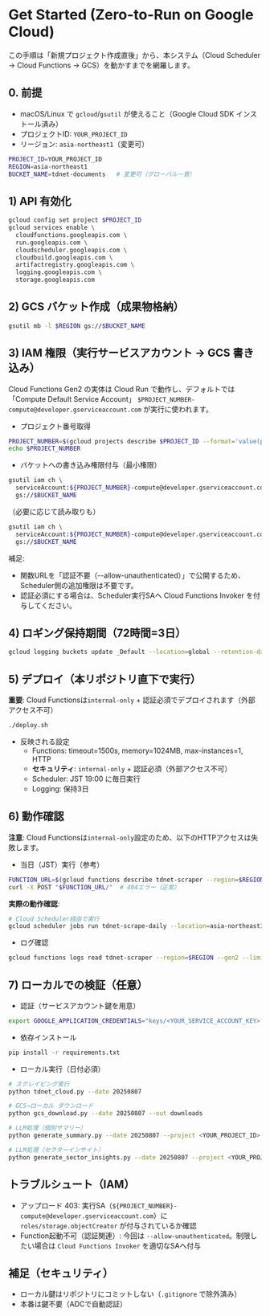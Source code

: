 # Get Started (Zero-to-Run on Google Cloud)

この手順は「新規プロジェクト作成直後」から、本システム（Cloud Scheduler → Cloud Functions → GCS）を動かすまでを網羅します。

## 0. 前提
- macOS/Linux で `gcloud`/`gsutil` が使えること（Google Cloud SDK インストール済み）
- プロジェクトID: `YOUR_PROJECT_ID`
- リージョン: `asia-northeast1`（変更可）

```bash
PROJECT_ID=YOUR_PROJECT_ID
REGION=asia-northeast1
BUCKET_NAME=tdnet-documents   # 変更可（グローバル一意）
```

## 1) API 有効化
```bash
gcloud config set project $PROJECT_ID
gcloud services enable \
  cloudfunctions.googleapis.com \
  run.googleapis.com \
  cloudscheduler.googleapis.com \
  cloudbuild.googleapis.com \
  artifactregistry.googleapis.com \
  logging.googleapis.com \
  storage.googleapis.com
```

## 2) GCS バケット作成（成果物格納）
```bash
gsutil mb -l $REGION gs://$BUCKET_NAME
```

## 3) IAM 権限（実行サービスアカウント → GCS 書き込み）
Cloud Functions Gen2 の実体は Cloud Run で動作し、デフォルトでは「Compute Default Service Account」
`$PROJECT_NUMBER-compute@developer.gserviceaccount.com` が実行に使われます。

- プロジェクト番号取得
```bash
PROJECT_NUMBER=$(gcloud projects describe $PROJECT_ID --format='value(projectNumber)')
echo $PROJECT_NUMBER
```

- バケットへの書き込み権限付与（最小権限）
```bash
gsutil iam ch \
  serviceAccount:${PROJECT_NUMBER}-compute@developer.gserviceaccount.com:roles/storage.objectCreator \
  gs://$BUCKET_NAME
```

（必要に応じて読み取りも）
```bash
gsutil iam ch \
  serviceAccount:${PROJECT_NUMBER}-compute@developer.gserviceaccount.com:roles/storage.objectViewer \
  gs://$BUCKET_NAME
```

補足:
- 関数URLを「認証不要（--allow-unauthenticated）」で公開するため、Scheduler側の追加権限は不要です。
- 認証必須にする場合は、Scheduler実行SAへ Cloud Functions Invoker を付与してください。

## 4) ロギング保持期間（72時間=3日）
```bash
gcloud logging buckets update _Default --location=global --retention-days=3 || true
```

## 5) デプロイ（本リポジトリ直下で実行）

**重要**: Cloud Functionsは`internal-only` + 認証必須でデプロイされます（外部アクセス不可）

```bash
./deploy.sh
```
- 反映される設定
  - Functions: timeout=1500s, memory=1024MB, max-instances=1, HTTP
  - **セキュリティ**: `internal-only` + 認証必須（外部アクセス不可）
  - Scheduler: JST 19:00 に毎日実行
  - Logging: 保持3日

## 6) 動作確認

**注意**: Cloud Functionsは`internal-only`設定のため、以下のHTTPアクセスは失敗します。

- 当日（JST）実行（参考）
```bash
FUNCTION_URL=$(gcloud functions describe tdnet-scraper --region=$REGION --gen2 --format='value(serviceConfig.uri)')
curl -X POST "$FUNCTION_URL/"  # 404エラー（正常）
```

**実際の動作確認**:
```bash
# Cloud Scheduler経由で実行
gcloud scheduler jobs run tdnet-scrape-daily --location=asia-northeast1
```
- ログ確認
```bash
gcloud functions logs read tdnet-scraper --region=$REGION --gen2 --limit=100
```

## 7) ローカルでの検証（任意）
- 認証（サービスアカウント鍵を用意）
```bash
export GOOGLE_APPLICATION_CREDENTIALS="keys/<YOUR_SERVICE_ACCOUNT_KEY>.json"
```
- 依存インストール
```bash
pip install -r requirements.txt
```
- ローカル実行（日付必須）
```bash
# スクレイピング実行
python tdnet_cloud.py --date 20250807

# GCS→ローカル ダウンロード
python gcs_download.py --date 20250807 --out downloads

# LLM処理（個別サマリー）
python generate_summary.py --date 20250807 --project <YOUR_PROJECT_ID>

# LLM処理（セクターインサイト）
python generate_sector_insights.py --date 20250807 --project <YOUR_PROJECT_ID>
```

## トラブルシュート（IAM）
- アップロード 403: 実行SA（`${PROJECT_NUMBER}-compute@developer.gserviceaccount.com`）に
  `roles/storage.objectCreator` が付与されているか確認
- Function起動不可（認証関連）: 今回は `--allow-unauthenticated`。制限したい場合は `Cloud Functions Invoker` を適切なSAへ付与

## 補足（セキュリティ）
- ローカル鍵はリポジトリにコミットしない（`.gitignore` で除外済み）
- 本番は鍵不要（ADCで自動認証） 